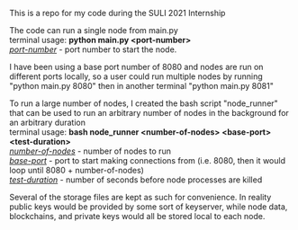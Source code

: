 This is a repo for my code during the SULI 2021 Internship

The code can run a single node from main.py
<br>terminal usage: <b>python main.py \<port-number\></b>
<br><u><i>port-number</u></i> - port number to start the node. 
 
I have been using a base port number of 8080 and nodes are run on different ports locally, so a user could run multiple nodes by running "python main.py 8080" then in another terminal "python main.py 8081"

To run a large number of nodes, I created the bash script "node_runner" that can be used to run an arbitrary number of nodes in the background for an arbitrary duration
<br>terminal usage: <b>bash node_runner \<number-of-nodes\> \<base-port\> \<test-duration\></b>
<br><u><i>number-of-nodes</u></i> - number of nodes to run
<br><u><i>base-port</u></i> - port to start making connections from (i.e. 8080, then it would loop until 8080 + number-of-nodes)
<br><u><i>test-duration</u></i> - number of seconds before node processes are killed

Several of the storage files are kept as 
such for convenience.  In reality public keys 
would be provided by some sort of keyserver, 
while node data, blockchains, and private keys 
would all be stored local to each node.